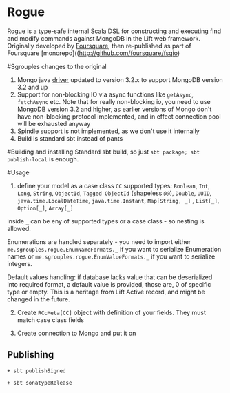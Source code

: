 # Rogue

Rogue is a type-safe internal Scala DSL for constructing and executing find and modify commands against
MongoDB in the Lift web framework. Originally developed by [Foursquare](http://github.com/foursquare/rogue), then re-published 
as part of Foursquare [monorepo]((http://github.com/foursquare/fsqio)

#Sgrouples changes to the original

1. Mongo java [driver](http://mongodb.github.io/mongo-java-driver/) updated to version 3.2.x to support MongoDB version 3.2 and up
2. Support for non-blocking IO via async functions like `getAsync`, `fetchAsync` etc.
   Note that for really non-blocking io, you need to use MongoDB version 3.2 and higher, as earlier versions of Mongo don't have non-blocking protocol implemented, and in effect connection pool will be exhausted anyway
3. Spindle support is not implemented, as we don't use it internally
4. Build is standard sbt instead of pants

#Building and installing
Standard sbt build, so just `sbt package; sbt publish-local` is enough. 


#Usage
1. define your model as a case class `CC`
supported types:
 `Boolean`, `Int`, `Long`, `String`, `ObjectId`, `Tagged ObjectId` (shapeless `@@`), `Double`, `UUID`, `java.time.LocalDateTime`, `java.time.Instant`,
 `Map[String, _]` , `List[_]`, `Option[_]`, `Array[_]`

inside `_` can be eny of supported types or a case class - so nesting is allowed.

Enumerations are handled separately - you need to import either `me.sgrouples.rogue.EnumNameFormats._` if you want to serialize Enumeration names or
 `me.sgrouples.rogue.EnumValueFormats._` if you want to serialize integers.


Default values handling: if database lacks value that can be deserialized into required format, a default value is provided, those are, 0 of specific type or empty. This is
a heritage from Lift Active record, and might be changed in the future.

2. Create `RCcMeta[CC]` object with definition of your fields. They must match case class fields

3. Create connection to Mongo and put it on


## Publishing

`+ sbt publishSigned`

`+ sbt sonatypeRelease`

